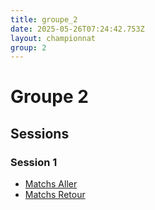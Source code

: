 ```yaml
---
title: groupe_2
date: 2025-05-26T07:24:42.753Z
layout: championnat
group: 2
---
```


# Groupe 2

## Sessions


### Session 1
- [Matchs Aller](/scores/session-1/groupe-2/aller/)
- [Matchs Retour](/scores/session-1/groupe-2/retour/)

